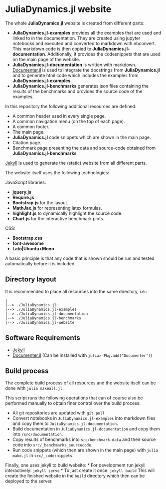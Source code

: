 # JuliaDynamics.jl website

The whole **JuliaDynamics.jl** website is created from different parts:
* **JuliaDynamics.jl-examples** provides all the examples that are used and linked to in the documentation. They are created using jupyter notebooks and executed and converted to markdown with nbconvert. This markdown code is then copied to **JuliaDynamics.jl-documentation**. Additionally, it provides the codesnippets that are used on the main page of the website.
* **JuliaDynamics.jl-documentation** is written with markdown. [Documenter.jl](https://juliadocs.github.io/Documenter.jl) is used to integrate the docstrings from **JuliaDynamics.jl** and to generate html code which includes the examples from **JuliaDynamics.jl-examples**.
* **JuliaDynamics.jl-benchmarks** generates json files containing the results of the benchmarks and provides the source code of the examples.

In this repository the following additional resources are defined:
* A common header used in every single page.
* A common navigation menu (on the top of each page).
* A common footer.
* The main page.
* **JuliaDynamics.jl** code snippets which are shown in the main page.
* Citation page.
* Benchmark page presenting the data and source-code obtained from **JuliaDynamics.jl-benchmarks**

[Jekyll](https://jekyllrb.com) is used to generate the (static) website from all different parts.

The website itself uses the following technologies:

JavaScript libraries:
* **jquery.js**
* **Require.js**
* **Bootstrap.js** for the layout.
* **MathJax.js** for representing latex formulas.
* **highlight.js** to dynamically highlight the source code.
* **Chart.js** for the interactive benchmark plots.

CSS:
* **Bootstrap.css**
* **font-awesome**
* **Lato|Ubuntu+Mono**


A basic principle is that any code that is shown should be run and tested automatically before it is included.


## Directory layout

It is recommended to place all resources into the same directory, i.e.:

    |
    |--> ./JuliaDynamics.jl
    |--> ./JuliaDynamics.jl-examples
    |--> ./JuliaDynamics.jl-documentation
    |--> ./JuliaDynamics.jl-benchmarks
    |--> ./JuliaDynamics.jl-website


## Software Requirements

* [Jekyll](https://jekyllrb.com)
* [Documenter.jl](https://juliadocs.github.io/Documenter.jl) (Can be installed with `julia> Pkg.add("Documenter")`)


## Build process

The complete build process of all resources and the website itself can be done with `julia makeall.jl`.

This script runs the following operations that can of course also be performed manually to obtain finer control over the build process:

* All git repositories are updated with `git pull`
* Convert notebooks in `JuliaDynamics.jl-examples` into markdown files and copy them to `JuliaDynamics.jl-documentation`.
* Build documentation in `JuliaDynamics.jl-documentation` and copy them into `/src/documentation`.
* Copy results of benchmarks into `src/benchmark-data` and their source code into `src/_benchmarks_sourcecode`.
* Run code snippets (which then are shown in the main page) with `julia make.jl` in `src/_codesnippets`.

Finally, one uses jekyll to build website:
    * For development run jekyll interactively: `jekyll serve`
    * To just create it once: `jekyll build`
This will create the finished website in the `build` directory which then can be deployed to the server.
